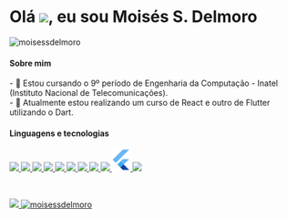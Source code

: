 <h1>Olá <img src="https://github.com/sudnyeshtalekar/sudnyeshtalekar/blob/master/Assets/Hi.gif" width="40px">, eu sou Moisés S. Delmoro</h1>
<p align="left"> <img src="https://komarev.com/ghpvc/?username=moisessdelmoro" alt="moisessdelmoro" /> </p>

<h4><p align="left"><b>Sobre mim</b> <br></h4>
- 🔭 Estou cursando o 9º período de Engenharia da Computação - Inatel (Instituto Nacional de Telecomunicações).<br/>
- 🌱 Atualmente estou realizando um curso de React e outro de Flutter utilizando o Dart.

<h4><p align="left"><b>Linguagens e tecnologias</b> <br></h4>
<p>
  <a href="https://www.java.com/pt-BR/" target="_blank"><img height="40" src="https://www.flaticon.com/svg/static/icons/svg/1822/1822899.svg"/> 
  <img height="40" src="https://www.flaticon.com/svg/static/icons/svg/226/226777.svg"/> <stronk> </stronk>
  <img height="40" src="https://www.flaticon.com/svg/static/icons/svg/919/919841.svg"/> <stronk> </stronk>
  <img height="40" src="https://www.flaticon.com/svg/static/icons/svg/888/888859.svg"/> <stronk> </stronk>
  <img height="40" src="https://www.flaticon.com/svg/static/icons/svg/888/888847.svg"/> <stronk> </stronk>
  <img height="40" src="https://www.probytes.net/wp-content/uploads/2018/07/javascript-logo-E967E87D74-seeklogo.com_.png"/> <stronk> </stronk>  
  <img height="40" src="https://www.flaticon.com/svg/static/icons/svg/919/919851.svg"/> <stronk> </stronk>  
  <img height="40" src="https://www.flaticon.com/svg/static/icons/svg/919/919836.svg"/> <stronk> </stronk>
  <img height="40" src="https://cdnlogo.com/logos/d/66/dart.svg"/> <stronk> </stronk>
  <img height="40" src="https://raw.githubusercontent.com/dnfield/flutter_svg/7d374d7107561cbd906d7c0ca26fef02cc01e7c8/example/assets/flutter_logo.svg?sanitize=true"/> <stronk> </stronk>
  <img height="40" src="https://seeklogo.com/images/N/nodejs-logo-FBE122E377-seeklogo.com.png"/> <stronk> </stronk>

</p>
<br>
<p>
<img height="188" src="https://github-readme-stats.vercel.app/api?username=moisessdelmoro&show_icons=true&theme=dark" /> 
<img height="188" src="https://github-readme-stats.vercel.app/api/top-langs/?username=moisessdelmoro&hide=jupyter%20notebook&exclude_repo=ExerciciosM109&langs_count=8&layout=compact&theme=dark" alt="moisessdelmoro" />
<br />

</p>
